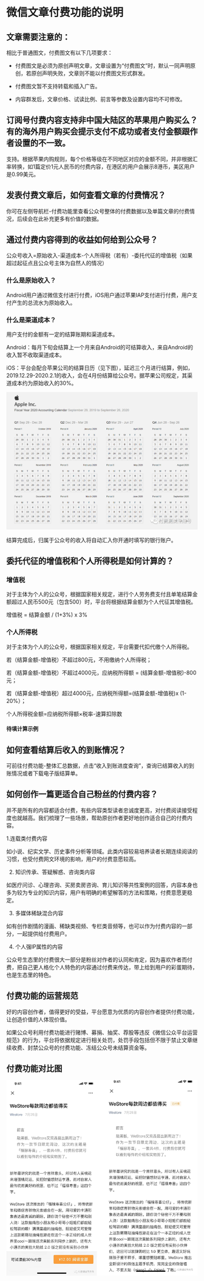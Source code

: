 # 微信文章付费功能的说明

## 文章需要注意的：

相比于普通图文，付费图文有以下几项要求：

+ 付费图文是必须为原创声明文章，文章设置为“付费图文”时，默认一同声明原创，若原创声明失败，文章则不能以付费图文形式群发。
- 付费图文暂不支持转载和插入广告。
* 内容群发后，文章价格、试读比例、前言等参数及设置内容均不可修改。

## 订阅号付费内容支持非中国大陆区的苹果用户购买么？有的海外用户购买会提示支付不成功或者支付金额跟作者设置的不一致。

支持。根据苹果内购规则，每个价格等级在不同地区对应的金额不同，并非根据汇率转换，如1篇定价1元人民币的付费内容，在港区的用户会展示8港币，美区用户是0.99美元。

## 发表付费文章后，如何查看文章的付费情况？
你可在左侧导航栏-付费功能里查看公众号整体的付费数据以及单篇文章的付费情况，后续会在此补充更多有价值的数据。

## 通过付费内容得到的收益如何给到公众号？
公众号收入=原始收入-渠道成本-个人所得税（若有）-委托代征的增值税（如果超过起征点且公众号主体为自然人的情况）

### 什么是原始收入？
Android用户通过微信支付进行付费，iOS用户通过苹果IAP支付进行付费，用户支付产生的总流水为原始收入。

### 什么是渠道成本？
用户支付的金额有一定的结算账期和渠道成本。

Android：每月下旬会结算上一个月来自Android的可结算收入，来自Android的收入暂不收取渠道成本。

iOS：平台会配合苹果公司的结算日历（见下图），延迟三个月进行结算，例如，2019.12.29-2020.2.1的收入，会在4月份结算给公众号。据苹果公司规定，其渠道成本约为原始收入的30%。

![对比图](./img/pay_from_apple.png "微信中的效果")

结算完成后，归属于公众号的收入将自动汇入你开通时填写的银行账户。

## 委托代征的增值税和个人所得税是如何计算的？
### 增值税

对于主体为个人的公众号，根据国家相关规定，进行个人劳务费支付且单笔结算金额超过人民币500元（包含500）时，平台将根据结算金额为个人代征其增值税。

增值税 = 结算金额 / (1+3%) x 3%

### 个人所得税

对于主体为个人的公众号，根据国家相关规定，平台需要代扣代缴个人所得税。

若（结算金额-增值税）不超过800元，不用缴纳个人所得税；

若（结算金额-增值税）不超过4000元，应纳税所得额 = (结算金额-增值税)-800元；

若（结算金额-增值税）超过4000元，应纳税所得额=(结算金额-增值税)x (1-20%）；

个人所得税金额=应纳税所得额×税率-速算扣除数

#### 待填计算示例

## 如何查看结算后收入的到账情况？
可前往付费功能-整体汇总数据，点击“收入到账进度查询”，查询已结算收入的到账情况或者下载电子版结算单。

## 如何创作一篇更适合自己粉丝的付费内容？
并不是所有的内容都适合付费，有些内容类型读者忠诚度更高，对付费阅读接受程度也就越高。我们梳理了一些场景，帮助原创作者更好地创作适合自己的付费内容。

1.连载类付费内容

如小说、纪实文学、历史事件分析等领域。此类内容较易培养读者长期连续阅读的习惯，也受付费网文环境的影响，用户的付费意愿较高。

2. 知识传承、答疑解惑、咨询类内容

如医疗问诊、心理咨询、买房卖房咨询、育儿知识等共性案例的回答，内容本身也多为较为专业的知识内容，用户有明确的希望解答的方法和策略，付费意愿更稳定。

3.  多媒体稀缺混合内容

如有创作剧情的漫画、稀缺类视频、专栏类音频等，也可以作为付费内容的一部分，一起提供给付费用户。

4. 个人强IP属性的内容

公众号生态里的付费很大一部分是粉丝对作者的认同和肯定，因为喜欢作者而付费，把自己更人格化个人特色的内容通过付费来传达，带上给到用户的彩蛋期待，也是生态里的特色。

## 付费功能的运营规范
好的内容创作者，值得更好的受益，平台愿意为优质的内容创作者提供付费功能，让创造价值的人体现价值。

如果公众号利用付费功能进行赌博、募捐、抽奖、荐股等违反《微信公众平台运营规范》的行为，平台将依据规定进行相关处罚，处罚手段包括但不限于禁止文章继续收费、封禁公众号的付费功能、冻结公众号未结算资金等。

## 付费功能对比图

![对比图](./img/wechat_pay_1.png "微信中的效果")
